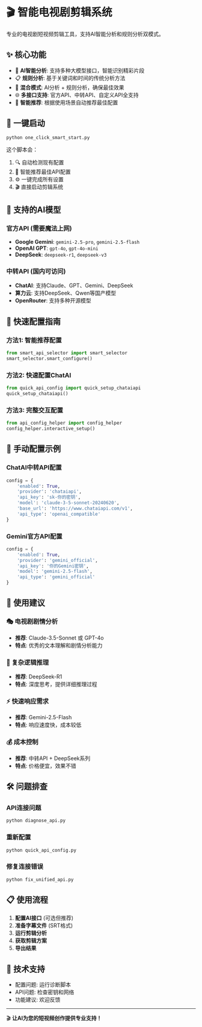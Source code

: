 
# 🎬 智能电视剧剪辑系统

专业的电视剧短视频剪辑工具，支持AI智能分析和规则分析双模式。

## ✨ 核心功能

- 🤖 **AI智能分析**: 支持多种大模型接口，智能识别精彩片段
- 📋 **规则分析**: 基于关键词和时间的传统分析方法
- 🔄 **混合模式**: AI分析 + 规则分析，确保最佳效果
- 🌐 **多接口支持**: 官方API、中转API、自定义API全支持
- 🧠 **智能推荐**: 根据使用场景自动推荐最佳配置

## 🚀 一键启动

```bash
python one_click_smart_start.py
```

这个脚本会：
1. 🔍 自动检测现有配置
2. 🧠 智能推荐最佳API配置
3. ⚙️ 一键完成所有设置
4. 🎬 直接启动剪辑系统

## 🌟 支持的AI模型

### 官方API (需要魔法上网)
- **Google Gemini**: `gemini-2.5-pro`, `gemini-2.5-flash`
- **OpenAI GPT**: `gpt-4o`, `gpt-4o-mini`
- **DeepSeek**: `deepseek-r1`, `deepseek-v3`

### 中转API (国内可访问)
- **ChatAI**: 支持Claude、GPT、Gemini、DeepSeek
- **算力云**: 支持DeepSeek、Qwen等国产模型
- **OpenRouter**: 支持多种开源模型

## 📖 快速配置指南

### 方法1: 智能推荐配置
```python
from smart_api_selector import smart_selector
smart_selector.smart_configure()
```

### 方法2: 快速配置ChatAI
```python
from quick_api_config import quick_setup_chataiapi
quick_setup_chataiapi()
```

### 方法3: 完整交互配置
```python
from api_config_helper import config_helper
config_helper.interactive_setup()
```

## 🔧 手动配置示例

### ChatAI中转API配置
```python
config = {
    'enabled': True,
    'provider': 'chataiapi',
    'api_key': 'sk-你的密钥',
    'model': 'claude-3-5-sonnet-20240620',
    'base_url': 'https://www.chataiapi.com/v1',
    'api_type': 'openai_compatible'
}
```

### Gemini官方API配置
```python
config = {
    'enabled': True,
    'provider': 'gemini_official',
    'api_key': '你的Gemini密钥',
    'model': 'gemini-2.5-flash',
    'api_type': 'gemini_official'
}
```

## 🎯 使用建议

### 🎭 电视剧剧情分析
- **推荐**: Claude-3.5-Sonnet 或 GPT-4o
- **特点**: 优秀的文本理解和剧情分析能力

### 🧠 复杂逻辑推理  
- **推荐**: DeepSeek-R1
- **特点**: 深度思考，提供详细推理过程

### ⚡ 快速响应需求
- **推荐**: Gemini-2.5-Flash
- **特点**: 响应速度快，成本较低

### 💰 成本控制
- **推荐**: 中转API + DeepSeek系列
- **特点**: 价格便宜，效果不错

## 🛠️ 问题排查

### API连接问题
```bash
python diagnose_api.py
```

### 重新配置
```bash
python quick_api_config.py
```

### 修复连接错误
```bash
python fix_unified_api.py
```

## 📋 使用流程

1. **配置AI接口** (可选但推荐)
2. **准备字幕文件** (SRT格式)
3. **运行剪辑分析**
4. **获取剪辑方案**
5. **导出结果**

## 🤝 技术支持

- 配置问题: 运行诊断脚本
- API问题: 检查密钥和网络
- 功能建议: 欢迎反馈

---

🎬 **让AI为您的短视频创作提供专业支持！**
